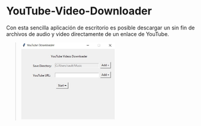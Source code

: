 # YouTube-Video-Downloader

<p align = 'justify'>Con esta sencilla aplicación de escritorio es posible descargar un sin fin de archivos de audio y video directamente de un enlace de YouTube.</p>

> <img width="250px" src ="figs/WhatsApp Image 2022-07-23 at 11.11.31 PM.jpeg"></img>
